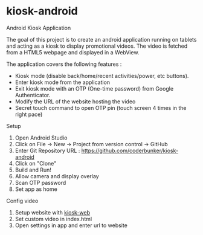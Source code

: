 # kiosk-android
Android Kiosk Application

The goal of this project is to create an android application running on tablets and acting as a kiosk to display promotional videos.
The video is fetched from a HTML5 webpage and displayed in a WebView.

The application covers the following features :

- Kiosk mode (disable back/home/recent activities/power, etc buttons). 
- Enter kiosk mode from the application
- Exit kiosk mode with an OTP (One-time password) from Google Authenticator.
- Modify the URL of the website hosting the video
- Secret touch command to open OTP pin (touch screen 4 times in the right pace)

Setup

1. Open Android Studio
2. Click on File -> New -> Project from version control -> GitHub
3. Enter Git Repository URL : https://github.com/coderbunker/kiosk-android
4. Click on "Clone"
5. Build and Run!
6. Allow camera and display overlay
6. Scan OTP password
8. Set app as home

Config video

1. Setup website with [kiosk-web](https://github.com/coderbunker/kiosk-web)
2. Set custom video in index.html
3. Open settings in app and enter url to website
